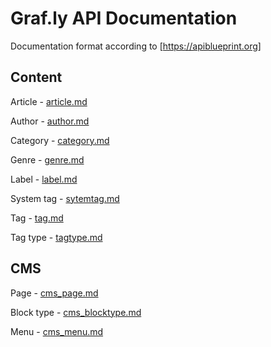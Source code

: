 # Graf.ly API Documentation

Documentation format according to [https://apiblueprint.org]

## Content

Article - [article.md](article.md)

Author - [author.md](author.md)

Category - [category.md](category.md)

Genre - [genre.md](genre.md)

Label - [label.md](label.md)

System tag - [sytemtag.md](systemtag.md)

Tag - [tag.md](tag.md)

Tag type - [tagtype.md](tagtype.md)


## CMS

Page - [cms_page.md](cms_page.md)

Block type - [cms_blocktype.md](cms_blocktype.md)

Menu - [cms_menu.md](cms_menu.md)

